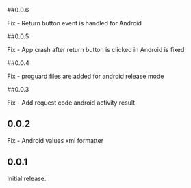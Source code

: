 ##0.0.6

Fix - Return button event is handled for Android

##0.0.5

Fix - App crash after return button is clicked in Android is fixed

##0.0.4

Fix - proguard files are added for android release mode

##0.0.3

Fix - Add request code android activity result 

## 0.0.2

Fix - Android values xml formatter

## 0.0.1

Initial release.

